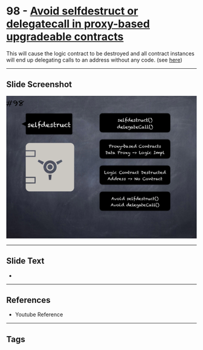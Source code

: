 # 98 - [Avoid selfdestruct or delegatecall in proxy-based upgradeable contracts](Avoid%20selfdestruct%20or%20delegatecall%20in%20proxy-based%20upgradeable%20contracts.md)
This will cause the logic contract to be destroyed and all contract instances will end up delegating calls to an address without any code. (see [here](https://docs.openzeppelin.com/upgrades-plugins/1.x/writing-upgradeable#potentially-unsafe-operations))
___
## Slide Screenshot
![098.png](../../images/pitfalls_and_best_practices101/098.png)
___
## Slide Text
- 
___
## References
- Youtube Reference
___
## Tags